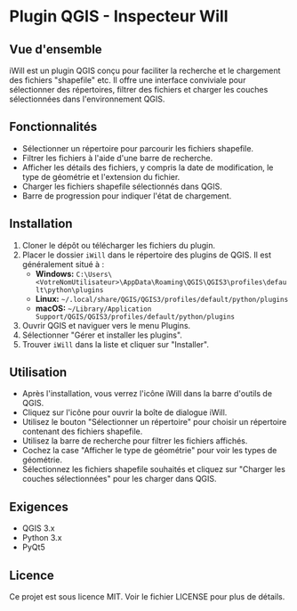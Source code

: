 # Plugin QGIS - Inspecteur Will

## Vue d'ensemble
iWill est un plugin QGIS conçu pour faciliter la recherche et le chargement des fichiers "shapefile" etc. 
Il offre une interface conviviale pour sélectionner des répertoires, filtrer des fichiers et charger les couches sélectionnées dans l'environnement QGIS.

## Fonctionnalités
- Sélectionner un répertoire pour parcourir les fichiers shapefile.
- Filtrer les fichiers à l'aide d'une barre de recherche.
- Afficher les détails des fichiers, y compris la date de modification, le type de géométrie et l'extension du fichier.
- Charger les fichiers shapefile sélectionnés dans QGIS.
- Barre de progression pour indiquer l'état de chargement.

## Installation
1. Cloner le dépôt ou télécharger les fichiers du plugin.
2. Placer le dossier `iWill` dans le répertoire des plugins de QGIS. Il est généralement situé à :
   - **Windows:** `C:\Users\<VotreNomUtilisateur>\AppData\Roaming\QGIS\QGIS3\profiles\default\python\plugins`
   - **Linux:** `~/.local/share/QGIS/QGIS3/profiles/default/python/plugins`
   - **macOS:** `~/Library/Application Support/QGIS/QGIS3/profiles/default/python/plugins`
3. Ouvrir QGIS et naviguer vers le menu Plugins.
4. Sélectionner "Gérer et installer les plugins".
5. Trouver `iWill` dans la liste et cliquer sur "Installer".

## Utilisation
- Après l'installation, vous verrez l'icône iWill dans la barre d'outils de QGIS.
- Cliquez sur l'icône pour ouvrir la boîte de dialogue iWill.
- Utilisez le bouton "Sélectionner un répertoire" pour choisir un répertoire contenant des fichiers shapefile.
- Utilisez la barre de recherche pour filtrer les fichiers affichés.
- Cochez la case "Afficher le type de géométrie" pour voir les types de géométrie.
- Sélectionnez les fichiers shapefile souhaités et cliquez sur "Charger les couches sélectionnées" pour les charger dans QGIS.

## Exigences
- QGIS 3.x
- Python 3.x
- PyQt5

## Licence
Ce projet est sous licence MIT. Voir le fichier LICENSE pour plus de détails.
